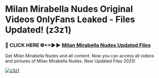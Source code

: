 # Milan Mirabella Nudes Original Videos 0nlyFans Leaked - Files Updated! (z3z1)

<h3>🔴 CLICK HERE 🌐==►► <a href="https://tinyurl.com/5h6xmrr3" rel="nofollow">Milan Mirabella Nudes Updated Files</a></h3>

Get Milan Mirabella Nudes and all content. Now you can access all videos and pictures of Milan Mirabella Nudes. New Updated Files 2025!

[![z3z1](https://i.imgur.com/KVD873Z.gif)](https://tinyurl.com/5h6xmrr3)
